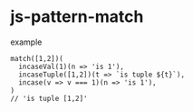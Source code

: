 # js-pattern-match

example

```
match([1,2])(
  incaseVal(1)(n => 'is 1'),
  incaseTuple([1,2])(t => `is tuple ${t}`),
  incase(v => v === 1)(n => 'is 1'),
)
// 'is tuple [1,2]'
```
